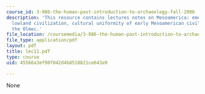 ```yaml
---
course_id: 3-986-the-human-past-introduction-to-archaeology-fall-2006
description: 'This resource contains lectures notes on Mesoamerica: emergence of early
  lowland civilization, cultural uniformity of early Mesoamerican civilizations, and
  the Olmec.'
file_location: /coursemedia/3-986-the-human-past-introduction-to-archaeology-fall-2006/45566a3ef98f042d4b8518821ce643a9_lec11.pdf
file_type: application/pdf
layout: pdf
title: lec11.pdf
type: course
uid: 45566a3ef98f042d4b8518821ce643a9

---
```

None